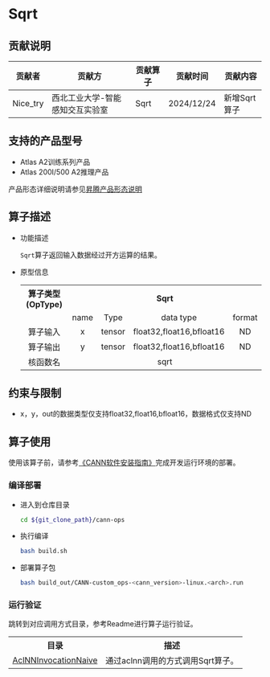 # Sqrt
## 贡献说明
| 贡献者      | 贡献方              | 贡献算子 | 贡献时间       | 贡献内容     |
|----------|------------------|------|------------|----------|
| Nice_try | 西北工业大学-智能感知交互实验室 | Sqrt | 2024/12/24 | 新增Sqrt算子 |

## 支持的产品型号

- Atlas A2训练系列产品
- Atlas 200I/500 A2推理产品

产品形态详细说明请参见[昇腾产品形态说明](http://www.hiascend.com/document/redirect/CannCommunityProductForm)

## 算子描述
- 功能描述

  `Sqrt`算子返回输入数据经过开方运算的结果。

- 原型信息

  <table>
    <tr><th align="center">算子类型(OpType)</th><th colspan="4" align="center">Sqrt</th></tr> 
    <tr><td align="center"> </td><td align="center">name</td><td align="center">Type</td><td align="center">data type</td><td align="center">format</td></tr>  
    <tr><td rowspan="2" align="center">算子输入</td>
     
    <tr><td align="center">x</td><td align="center">tensor</td><td align="center">float32,float16,bfloat16</td><td align="center">ND</td></tr>  
    
    <tr><td rowspan="1" align="center">算子输出</td>
    <td align="center">y</td><td align="center">tensor</td><td align="center">float32,float16,bfloat16</td><td align="center">ND</td></tr>  
    <tr><td rowspan="1" align="center">核函数名</td><td colspan="4" align="center">sqrt</td></tr>  
  </table>

## 约束与限制

- x，y，out的数据类型仅支持float32,float16,bfloat16，数据格式仅支持ND

## 算子使用
使用该算子前，请参考[《CANN软件安装指南》](https://hiascend.com/document/redirect/CannCommunityInstSoftware)完成开发运行环境的部署。

### 编译部署
  - 进入到仓库目录

    ```bash
    cd ${git_clone_path}/cann-ops
    ```

  - 执行编译

    ```bash
    bash build.sh
    ```

  - 部署算子包

    ```bash
    bash build_out/CANN-custom_ops-<cann_version>-linux.<arch>.run
    ```


### 运行验证
跳转到对应调用方式目录，参考Readme进行算子运行验证。
<table>
    <th>目录</th><th>描述</th>
    <tr>
        <td><a href="./examples/AclNNInvocationNaive"> AclNNInvocationNaive</td><td>通过aclnn调用的方式调用Sqrt算子。</td>
    </tr>
</table>
